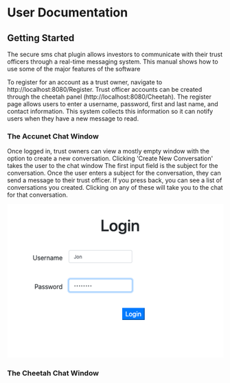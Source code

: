 # User Documentation

## Getting Started

The secure sms chat plugin allows investors to communicate with their trust officers through a real-time messaging system. This manual shows how to use some of the major features of the software

To register for an account as a trust owner, navigate to http://localhost:8080/Register. Trust officer accounts can be created through the cheetah panel (http://localhost:8080/Cheetah). The register page allows users to enter a username, password, first and last name, and contact information. This system collects this information so it can notify users when they have a new message to read.

### The Accunet Chat Window

Once logged in, trust owners can view a mostly empty window with the option to create a new conversation. Clicking 'Create New Conversation' takes the user to the chat window The first input field is the subject for the conversation. Once the user enters a subject for the conversation, they can send a message to their trust officer. If you press back, you can see a list of conversations you created. Clicking on any of these will take you to the chat for that conversation.

<img src="assets/login.png"></img>

### The Cheetah Chat Window
